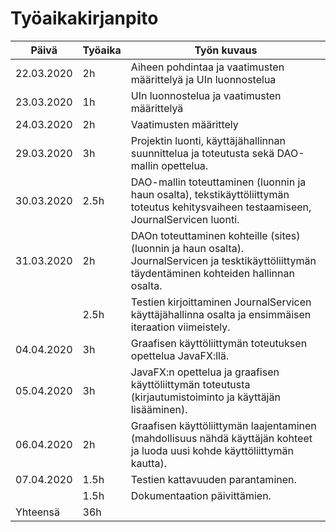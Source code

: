 # Työaikakirjanpito

| Päivä      | Työaika | Työn kuvaus |
| ---------- | ------- | ------------------- |
| 22.03.2020 | 2h      | Aiheen pohdintaa ja vaatimusten määrittelyä ja UIn luonnostelua |
| 23.03.2020 | 1h      | UIn luonnostelua ja vaatimusten määrittelyä |
| 24.03.2020 | 2h      | Vaatimusten määrittely |
| 29.03.2020 | 3h      | Projektin luonti, käyttäjähallinnan suunnittelua ja toteutusta sekä DAO-mallin opettelua.|
| 30.03.2020 | 2.5h    | DAO-mallin toteuttaminen (luonnin ja haun osalta), tekstikäyttöliittymän toteutus kehitysvaiheen testaamiseen, JournalServicen luonti. |
| 31.03.2020 | 2h      | DAOn toteuttaminen kohteille (sites) (luonnin ja haun osalta). JournalServicen ja tesktikäyttöliittymän täydentäminen kohteiden hallinnan osalta. 
|            | 2.5h    | Testien kirjoittaminen  JournalServicen käyttäjähallinna osalta ja ensimmäisen iteraation viimeistely.|
| 04.04.2020 | 3h     | Graafisen käyttöliittymän toteutuksen opettelua JavaFX:llä. |
| 05.04.2020 | 3h     | JavaFX:n opettelua ja graafisen käyttöliittymän toteutusta (kirjautumistoiminto ja käyttäjän lisääminen). |
| 06.04.2020 | 2h     | Graafisen käyttöliittymän laajentaminen (mahdollisuus nähdä käyttäjän kohteet ja luoda uusi kohde käyttöliittymän kautta). |
| 07.04.2020 | 1.5h     | Testien kattavuuden parantaminen. |
|            | 1.5h     | Dokumentaation päivittämien.      |
| Yhteensä   | 36h   | |
